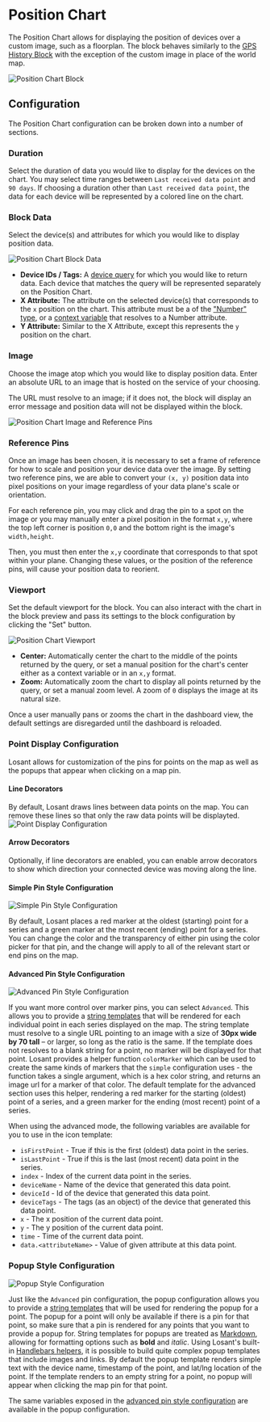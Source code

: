 # Position Chart

The Position Chart allows for displaying the position of devices over a custom image, such as a floorplan. The block behaves similarly to the [GPS History Block](/dashboards/gps-history/) with the exception of the custom image in place of the world map.

![Position Chart Block](/images/dashboards/position-chart-overview.png "Position Chart Block")

## Configuration

The Position Chart configuration can be broken down into a number of sections.

### Duration

Select the duration of data you would like to display for the devices on the chart. You may select time ranges between `Last received data point` and `90 days`. If choosing a duration other than `Last received data point`, the data for each device will be represented by a colored line on the chart.

### Block Data

Select the device(s) and attributes for which you would like to display position data.

![Position Chart Block Data](/images/dashboards/position-chart-block-data.png "Position Chart Block Data")

* **Device IDs / Tags:** A [device query](/devices/device-queries/) for which you would like to return data. Each device that matches the query will be represented separately on the Position Chart.
* **X Attribute:** The attribute on the selected device(s) that corresponds to the `x` position on the chart. This attribute must be a of the ["Number" type](/devices/state/#state-attributes), or a [context variable](/dashboards/context-variables/) that resolves to a Number attribute.
* **Y Attribute:** Similar to the X Attribute, except this represents the `y` position on the chart.

### Image

Choose the image atop which you would like to display position data. Enter an absolute URL to an image that is hosted on the service of your choosing.

The URL must resolve to an image; if it does not, the block will display an error message and position data will not be displayed within the block.

![Position Chart Image and Reference Pins](/images/dashboards/position-chart-image-reference-pins.png "Position Chart Image and Reference Pins")

### Reference Pins

Once an image has been chosen, it is necessary to set a frame of reference for how to scale and position your device data over the image. By setting two reference pins, we are able to convert your `(x, y)` position data into pixel positions on your image regardless of your data plane's scale or orientation.

For each reference pin, you may click and drag the pin to a spot on the image or you may manually enter a pixel position in the format `x,y`, where the top left corner is position `0,0` and the bottom right is the image's `width,height`.

Then, you must then enter the `x,y` coordinate that corresponds to that spot within your plane. Changing these values, or the position of the reference pins, will cause your position data to reorient.

### Viewport

Set the default viewport for the block. You can also interact with the chart in the block preview and pass its settings to the block configuration by clicking the "Set" button.

![Position Chart Viewport](/images/dashboards/position-chart-viewport.png "Position Chart Viewport")

* **Center:** Automatically center the chart to the middle of the points returned by the query, or set a manual position for the chart's center either as a context variable or in an `x,y` format.
* **Zoom:** Automatically zoom the chart to display all points returned by the query, or set a manual zoom level. A zoom of `0` displays the image at its natural size.

Once a user manually pans or zooms the chart in the dashboard view, the default settings are disregarded until the dashboard is reloaded.

### Point Display Configuration

Losant allows for customization of the pins for points on the map as well as the popups that appear when clicking on a map pin.

#### Line Decorators

By default, Losant draws lines between data points on the map. You can remove these lines so that only the raw data points will be displayted.
![Point Display Configuration](/images/dashboards/gps-history-point-display-configuration.png "Point Display Configuration")

#### Arrow Decorators

Optionally, if line decorators are enabled, you can enable arrow decorators to show which direction your connected device was moving along the line.

#### Simple Pin Style Configuration

![Simple Pin Style Configuration](/images/dashboards/gps-history-simple-pin-config.png "Simple Pin Style Configuration")

By default, Losant places a red marker at the oldest (starting) point for a series and a green marker at the most recent
(ending) point for a series. You can change the color and the transparency of either pin using the color picker for that pin, and the change
will apply to all of the relevant start or end pins on the map.

#### Advanced Pin Style Configuration

![Advanced Pin Style Configuration](/images/dashboards/gps-history-advanced-pin-config.png "Advanced Pin Style Configuration")

If you want more control over marker pins, you can select `Advanced`. This allows you to provide a [string templates](/workflows/accessing-payload-data/#string-templates)
that will be rendered for each individual point in each series displayed on the map. The string template must resolve to a single URL pointing to an image with a size of
**30px wide by 70 tall** – or larger, so long as the ratio is the same. If the template does not resolves to a blank string for a point, no marker will be displayed for
that point. Losant provides a helper function `colorMarker` which can be used to create the same kinds of markers that the `simple` configuration uses - the function takes
a single argument, which is a hex color string, and returns an image url for a marker of that color. The default template for the advanced section uses this helper, rendering
a red marker for the starting (oldest) point of a series, and a green marker for the ending (most recent) point of a series.

When using the advanced mode, the following variables are available for you to use in the icon template:

* `isFirstPoint` - True if this is the first (oldest) data point in the series.
* `isLastPoint` - True if this is the last (most recent) data point in the series.
* `index` - Index of the current data point in the series.
* `deviceName` - Name of the device that generated this data point.
* `deviceId` - Id of the device that generated this data point.
* `deviceTags` - The tags (as an object) of the device that generated this data point.
* `x` - The x position of the current data point.
* `y` - The y position of the current data point.
* `time` - Time of the current data point.
* `data.<attributeName>` - Value of given attribute at this data point.

### Popup Style Configuration

![Popup Style Configuration](/images/dashboards/gps-history-popup-config.png "Popup Style Configuration")

Just like the `Advanced` pin configuration, the popup configuration allows you to provide a [string templates](/workflows/accessing-payload-data/#string-templates) that will
be used for rendering the popup for a point. The popup for a point will only be available if there is a pin for that point, so make sure that a pin is rendered for any points
that you want to provide a popup for. String templates for popups are treated as [Markdown](http://commonmark.org/help/), allowing for formatting options such as **bold** and
*italic*. Using Losant's built-in [Handlebars helpers](/workflows/accessing-payload-data/#string-templates), it is possible to build quite complex popup templates that include
images and links. By default the popup template renders simple text with the device name, timestamp of the point, and lat/lng location of the point. If the template renders to
an empty string for a point, no popup will appear when clicking the map pin for that point.

The same variables exposed in the [advanced pin style configuration](#advanced-pin-style-configuration) are available in the popup configuration.
